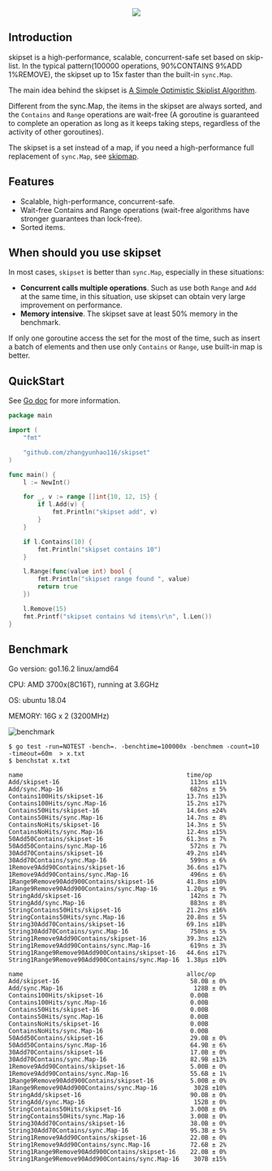 <p align="center">
  <img src="https://raw.githubusercontent.com/zhangyunhao116/public-data/master/skipset-logo2.png"/>
</p>

## Introduction

skipset is a high-performance, scalable, concurrent-safe set based on skip-list. In the typical pattern(100000 operations, 90%CONTAINS 9%ADD 1%REMOVE), the skipset up to 15x faster than the built-in `sync.Map`.

The main idea behind the skipset is [A Simple Optimistic Skiplist Algorithm](<https://people.csail.mit.edu/shanir/publications/LazySkipList.pdf>).

Different from the sync.Map, the items in the skipset are always sorted, and the `Contains` and `Range` operations are wait-free (A goroutine is guaranteed to complete an operation as long as it keeps taking steps, regardless of the activity of other goroutines).

The skipset is a set instead of a map, if you need a high-performance full replacement of `sync.Map`, see [skipmap](<https://github.com/zhangyunhao116/skipmap>).

## Features

- Scalable, high-performance, concurrent-safe.
- Wait-free Contains and Range operations (wait-free algorithms have stronger guarantees than lock-free).
- Sorted items.



## When should you use skipset

In most cases, `skipset` is better than `sync.Map`, especially in these situations: 

- **Concurrent calls multiple operations**. Such as use both `Range` and `Add` at the same time, in this situation, use skipset can obtain very large improvement on performance.
- **Memory intensive**. The skipset save at least 50% memory in the benchmark.

If only one goroutine access the set for the most of the time, such as insert a batch of elements and then use only `Contains` or `Range`, use built-in map is better.



## QuickStart

See [Go doc](https://godoc.org/github.com/zhangyunhao116/skipset) for more information.

```go
package main

import (
	"fmt"

	"github.com/zhangyunhao116/skipset"
)

func main() {
	l := NewInt()

	for _, v := range []int{10, 12, 15} {
		if l.Add(v) {
			fmt.Println("skipset add", v)
		}
	}

	if l.Contains(10) {
		fmt.Println("skipset contains 10")
	}

	l.Range(func(value int) bool {
		fmt.Println("skipset range found ", value)
		return true
	})

	l.Remove(15)
	fmt.Printf("skipset contains %d items\r\n", l.Len())
}

```



## Benchmark

Go version: go1.16.2 linux/amd64

CPU: AMD 3700x(8C16T), running at 3.6GHz

OS: ubuntu 18.04

MEMORY: 16G x 2 (3200MHz)

![benchmark](https://raw.githubusercontent.com/zhangyunhao116/public-data/master/skipset-benchmark.png)

```shell
$ go test -run=NOTEST -bench=. -benchtime=100000x -benchmem -count=10 -timeout=60m  > x.txt
$ benchstat x.txt
```

```
name                                             time/op
Add/skipset-16                                    113ns ±11%
Add/sync.Map-16                                   682ns ± 5%
Contains100Hits/skipset-16                       13.7ns ±13%
Contains100Hits/sync.Map-16                      15.2ns ±17%
Contains50Hits/skipset-16                        14.6ns ±24%
Contains50Hits/sync.Map-16                       14.7ns ± 8%
ContainsNoHits/skipset-16                        14.3ns ± 5%
ContainsNoHits/sync.Map-16                       12.4ns ±15%
50Add50Contains/skipset-16                       61.3ns ± 7%
50Add50Contains/sync.Map-16                       572ns ± 7%
30Add70Contains/skipset-16                       49.2ns ±14%
30Add70Contains/sync.Map-16                       599ns ± 6%
1Remove9Add90Contains/skipset-16                 36.6ns ±17%
1Remove9Add90Contains/sync.Map-16                 496ns ± 6%
1Range9Remove90Add900Contains/skipset-16         41.8ns ±10%
1Range9Remove90Add900Contains/sync.Map-16        1.20µs ± 9%
StringAdd/skipset-16                              142ns ± 7%
StringAdd/sync.Map-16                             883ns ± 8%
StringContains50Hits/skipset-16                  21.2ns ±16%
StringContains50Hits/sync.Map-16                 20.8ns ± 5%
String30Add70Contains/skipset-16                 69.1ns ±18%
String30Add70Contains/sync.Map-16                 750ns ± 5%
String1Remove9Add90Contains/skipset-16           39.3ns ±12%
String1Remove9Add90Contains/sync.Map-16           619ns ± 3%
String1Range9Remove90Add900Contains/skipset-16   44.6ns ±17%
String1Range9Remove90Add900Contains/sync.Map-16  1.38µs ±10%

name                                             alloc/op
Add/skipset-16                                    58.0B ± 0%
Add/sync.Map-16                                    128B ± 0%
Contains100Hits/skipset-16                        0.00B     
Contains100Hits/sync.Map-16                       0.00B     
Contains50Hits/skipset-16                         0.00B     
Contains50Hits/sync.Map-16                        0.00B     
ContainsNoHits/skipset-16                         0.00B     
ContainsNoHits/sync.Map-16                        0.00B     
50Add50Contains/skipset-16                        29.0B ± 0%
50Add50Contains/sync.Map-16                       64.9B ± 6%
30Add70Contains/skipset-16                        17.0B ± 0%
30Add70Contains/sync.Map-16                       82.9B ±13%
1Remove9Add90Contains/skipset-16                  5.00B ± 0%
1Remove9Add90Contains/sync.Map-16                 55.6B ± 1%
1Range9Remove90Add900Contains/skipset-16          5.00B ± 0%
1Range9Remove90Add900Contains/sync.Map-16          302B ±10%
StringAdd/skipset-16                              90.0B ± 0%
StringAdd/sync.Map-16                              152B ± 0%
StringContains50Hits/skipset-16                   3.00B ± 0%
StringContains50Hits/sync.Map-16                  3.00B ± 0%
String30Add70Contains/skipset-16                  38.0B ± 0%
String30Add70Contains/sync.Map-16                 95.3B ± 5%
String1Remove9Add90Contains/skipset-16            22.0B ± 0%
String1Remove9Add90Contains/sync.Map-16           72.6B ± 2%
String1Range9Remove90Add900Contains/skipset-16    22.0B ± 0%
String1Range9Remove90Add900Contains/sync.Map-16    307B ±15%
```